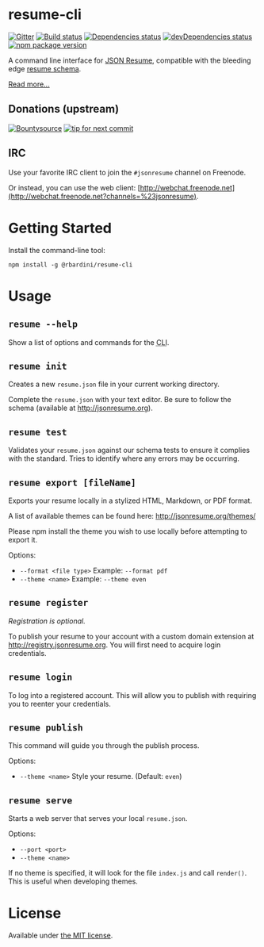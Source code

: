 # resume-cli

[![Gitter](https://img.shields.io/gitter/room/jsonresume/public.svg)](https://gitter.im/jsonresume/public)
[![Build status](https://img.shields.io/travis/rbardini/resume-cli.svg)](https://travis-ci.org/rbardini/resume-cli)
[![Dependencies status](https://img.shields.io/david/rbardini/resume-cli.svg)](https://david-dm.org/rbardini/resume-cli)
[![devDependencies status](https://img.shields.io/david/dev/rbardini/resume-cli.svg)](https://david-dm.org/rbardini/resume-cli?type=dev)
[![npm package version](https://img.shields.io/npm/v/@rbardini/resume-cli.svg)](https://www.npmjs.com/package/@rbardini/resume-cli)

A command line interface for [JSON Resume](https://jsonresume.org), compatible with the
bleeding edge [resume schema](https://github.com/jsonresume/resume-schema/tree/v1.0.0).

[Read more...](https://jsonresume.org/schema/)

## Donations (upstream)

[![Bountysource](https://www.bountysource.com/badge/team?team_id=21303&style=bounties_received)](https://www.bountysource.com/teams/jsonresume/issues)
[![tip for next commit](https://tip4commit.com/projects/43122.svg)](https://tip4commit.com/github/jsonresume/resume-cli)

## IRC

Use your favorite IRC client to join the `#jsonresume` channel on Freenode.  

Or instead, you can use the web client:  [http://webchat.freenode.net](http://webchat.freenode.net?channels=%23jsonresume).


# Getting Started

Install the command-line tool:

```
npm install -g @rbardini/resume-cli
```


# Usage

## `resume --help`

Show a list of options and commands for the <abbr title="Command Line Interface">CLI</abbr>.


## `resume init`

Creates a new `resume.json` file in your current working directory.

Complete the `resume.json` with your text editor. Be sure to follow the schema 
(available at http://jsonresume.org).


## `resume test`

Validates your `resume.json` against our schema tests to ensure it complies with 
the standard. Tries to identify where any errors may be occurring.


## `resume export [fileName]`

Exports your resume locally in a stylized HTML, Markdown, or PDF format.

A list of available themes can be found here: http://jsonresume.org/themes/

Please npm install the theme you wish to use locally before attempting to export it.

Options:
  - `--format <file type>` Example: `--format pdf`
  - `--theme <name>` Example: `--theme even`


## `resume register`

_Registration is optional._

To publish your resume to your account with a custom domain extension at 
http://registry.jsonresume.org. You will first need to acquire login credentials.

## `resume login`

To log into a registered account. This will allow you to publish with requiring you to reenter your credentials.


## `resume publish`


This command will guide you through the publish process.

Options:
  - `--theme <name>` Style your resume. (Default: `even`)


## `resume serve`

Starts a web server that serves your local `resume.json`.  

Options: 
  - `--port <port>`
  - `--theme <name>`

If no theme is specified, it will look for the file `index.js` and call 
`render()`. This is useful when developing themes.



# License

Available under [the MIT license](http://mths.be/mit).
